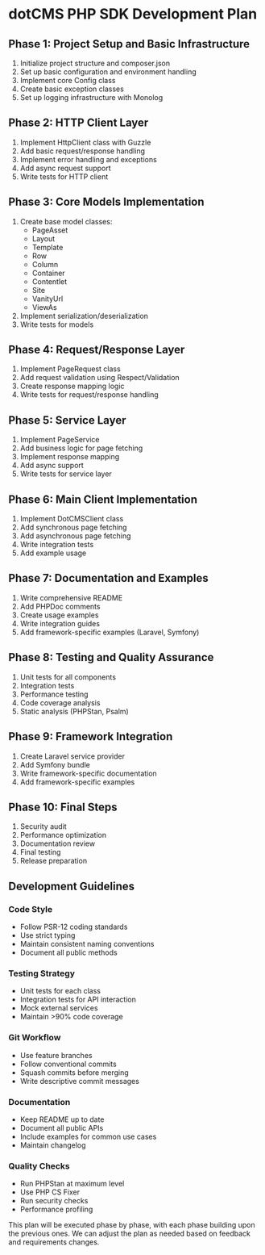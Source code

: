 # dotCMS PHP SDK Development Plan

## Phase 1: Project Setup and Basic Infrastructure
1. Initialize project structure and composer.json
2. Set up basic configuration and environment handling
3. Implement core Config class
4. Create basic exception classes
5. Set up logging infrastructure with Monolog

## Phase 2: HTTP Client Layer
1. Implement HttpClient class with Guzzle
2. Add basic request/response handling
3. Implement error handling and exceptions
4. Add async request support
5. Write tests for HTTP client

## Phase 3: Core Models Implementation
1. Create base model classes:
   - PageAsset
   - Layout
   - Template
   - Row
   - Column
   - Container
   - Contentlet
   - Site
   - VanityUrl
   - ViewAs
2. Implement serialization/deserialization
3. Write tests for models

## Phase 4: Request/Response Layer
1. Implement PageRequest class
2. Add request validation using Respect/Validation
3. Create response mapping logic
4. Write tests for request/response handling

## Phase 5: Service Layer
1. Implement PageService
2. Add business logic for page fetching
3. Implement response mapping
4. Add async support
5. Write tests for service layer

## Phase 6: Main Client Implementation
1. Implement DotCMSClient class
2. Add synchronous page fetching
3. Add asynchronous page fetching
4. Write integration tests
5. Add example usage

## Phase 7: Documentation and Examples
1. Write comprehensive README
2. Add PHPDoc comments
3. Create usage examples
4. Write integration guides
5. Add framework-specific examples (Laravel, Symfony)

## Phase 8: Testing and Quality Assurance
1. Unit tests for all components
2. Integration tests
3. Performance testing
4. Code coverage analysis
5. Static analysis (PHPStan, Psalm)

## Phase 9: Framework Integration
1. Create Laravel service provider
2. Add Symfony bundle
3. Write framework-specific documentation
4. Add framework-specific examples

## Phase 10: Final Steps
1. Security audit
2. Performance optimization
3. Documentation review
4. Final testing
5. Release preparation

## Development Guidelines

### Code Style
- Follow PSR-12 coding standards
- Use strict typing
- Maintain consistent naming conventions
- Document all public methods

### Testing Strategy
- Unit tests for each class
- Integration tests for API interaction
- Mock external services
- Maintain >90% code coverage

### Git Workflow
- Use feature branches
- Follow conventional commits
- Squash commits before merging
- Write descriptive commit messages

### Documentation
- Keep README up to date
- Document all public APIs
- Include examples for common use cases
- Maintain changelog

### Quality Checks
- Run PHPStan at maximum level
- Use PHP CS Fixer
- Run security checks
- Performance profiling

This plan will be executed phase by phase, with each phase building upon the previous ones. We can adjust the plan as needed based on feedback and requirements changes. 
